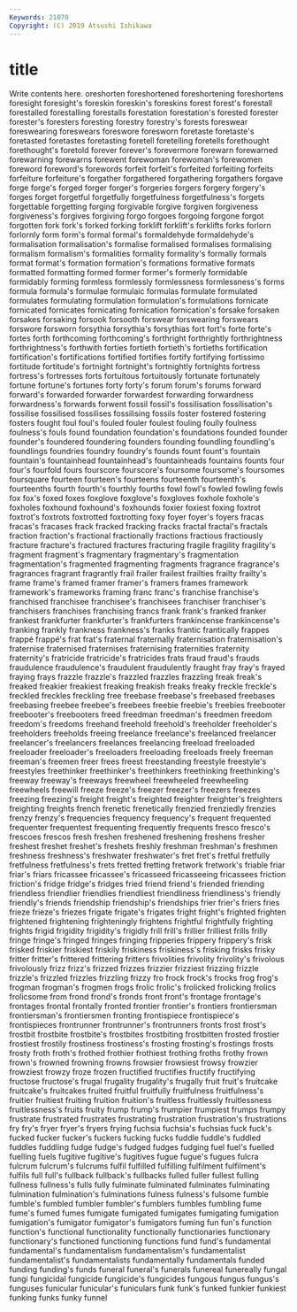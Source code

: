 ```yaml
---
Keywords: 21070
Copyright: (C) 2019 Atsushi Ishikawa
---
```


# title

Write contents here.
oreshorten foreshortened
foreshortening foreshortens foresight foresight's foreskin foreskin's foreskins forest forest's forestall
forestalled forestalling forestalls forestation forestation's forested forester forester's foresters foresting
forestry forestry's forests foreswear foreswearing foreswears foreswore foresworn foretaste foretaste's
foretasted foretastes foretasting foretell foretelling foretells forethought forethought's foretold forever
forever's forevermore forewarn forewarned forewarning forewarns forewent forewoman forewoman's forewomen
foreword foreword's forewords forfeit forfeit's forfeited forfeiting forfeits forfeiture forfeiture's
forgather forgathered forgathering forgathers forgave forge forge's forged forger forger's
forgeries forgers forgery forgery's forges forget forgetful forgetfully forgetfulness forgetfulness's
forgets forgettable forgetting forging forgivable forgive forgiven forgiveness forgiveness's forgives
forgiving forgo forgoes forgoing forgone forgot forgotten fork fork's forked
forking forklift forklift's forklifts forks forlorn forlornly form form's formal
formal's formaldehyde formaldehyde's formalisation formalisation's formalise formalised formalises formalising formalism
formalism's formalities formality formality's formally formals format format's formation formation's
formations formative formats formatted formatting formed former former's formerly formidable
formidably forming formless formlessly formlessness formlessness's forms formula formula's formulae
formulaic formulas formulate formulated formulates formulating formulation formulation's formulations fornicate
fornicated fornicates fornicating fornication fornication's forsake forsaken forsakes forsaking forsook
forsooth forswear forswearing forswears forswore forsworn forsythia forsythia's forsythias fort
fort's forte forte's fortes forth forthcoming forthcoming's forthright forthrightly forthrightness
forthrightness's forthwith forties fortieth fortieth's fortieths fortification fortification's fortifications fortified
fortifies fortify fortifying fortissimo fortitude fortitude's fortnight fortnight's fortnightly fortnights
fortress fortress's fortresses forts fortuitous fortuitously fortunate fortunately fortune fortune's
fortunes forty forty's forum forum's forums forward forward's forwarded forwarder
forwardest forwarding forwardness forwardness's forwards forwent fossil fossil's fossilisation fossilisation's
fossilise fossilised fossilises fossilising fossils foster fostered fostering fosters fought
foul foul's fouled fouler foulest fouling foully foulness foulness's fouls
found foundation foundation's foundations founded founder founder's foundered foundering founders
founding foundling foundling's foundlings foundries foundry foundry's founds fount fount's
fountain fountain's fountainhead fountainhead's fountainheads fountains founts four four's fourfold
fours fourscore fourscore's foursome foursome's foursomes foursquare fourteen fourteen's fourteens
fourteenth fourteenth's fourteenths fourth fourth's fourthly fourths fowl fowl's fowled
fowling fowls fox fox's foxed foxes foxglove foxglove's foxgloves foxhole
foxhole's foxholes foxhound foxhound's foxhounds foxier foxiest foxing foxtrot foxtrot's
foxtrots foxtrotted foxtrotting foxy foyer foyer's foyers fracas fracas's fracases
frack fracked fracking fracks fractal fractal's fractals fraction fraction's fractional
fractionally fractions fractious fractiously fracture fracture's fractured fractures fracturing fragile
fragility fragility's fragment fragment's fragmentary fragmentary's fragmentation fragmentation's fragmented fragmenting
fragments fragrance fragrance's fragrances fragrant fragrantly frail frailer frailest frailties
frailty frailty's frame frame's framed framer framer's framers frames framework
framework's frameworks framing franc franc's franchise franchise's franchised franchisee franchisee's
franchisees franchiser franchiser's franchisers franchises franchising francs frank frank's franked
franker frankest frankfurter frankfurter's frankfurters frankincense frankincense's franking frankly frankness
frankness's franks frantic frantically frappes frappé frappé's frat frat's fraternal
fraternally fraternisation fraternisation's fraternise fraternised fraternises fraternising fraternities fraternity fraternity's
fratricide fratricide's fratricides frats fraud fraud's frauds fraudulence fraudulence's fraudulent
fraudulently fraught fray fray's frayed fraying frays frazzle frazzle's frazzled
frazzles frazzling freak freak's freaked freakier freakiest freaking freakish freaks
freaky freckle freckle's freckled freckles freckling free freebase freebase's freebased
freebases freebasing freebee freebee's freebees freebie freebie's freebies freebooter freebooter's
freebooters freed freedman freedman's freedmen freedom freedom's freedoms freehand freehold
freehold's freeholder freeholder's freeholders freeholds freeing freelance freelance's freelanced freelancer
freelancer's freelancers freelances freelancing freeload freeloaded freeloader freeloader's freeloaders freeloading
freeloads freely freeman freeman's freemen freer frees freest freestanding freestyle
freestyle's freestyles freethinker freethinker's freethinkers freethinking freethinking's freeway freeway's freeways
freewheel freewheeled freewheeling freewheels freewill freeze freeze's freezer freezer's freezers
freezes freezing freezing's freight freight's freighted freighter freighter's freighters freighting
freights french frenetic frenetically frenzied frenziedly frenzies frenzy frenzy's frequencies
frequency frequency's frequent frequented frequenter frequentest frequenting frequently frequents fresco
fresco's frescoes frescos fresh freshen freshened freshening freshens fresher freshest
freshet freshet's freshets freshly freshman freshman's freshmen freshness freshness's freshwater
freshwater's fret fret's fretful fretfully fretfulness fretfulness's frets fretted fretting
fretwork fretwork's friable friar friar's friars fricassee fricassee's fricasseed fricasseeing
fricassees friction friction's fridge fridge's fridges fried friend friend's friended
friending friendless friendlier friendlies friendliest friendliness friendliness's friendly friendly's friends
friendship friendship's friendships frier frier's friers fries frieze frieze's friezes
frigate frigate's frigates fright fright's frighted frighten frightened frightening frighteningly
frightens frightful frightfully frighting frights frigid frigidity frigidity's frigidly frill
frill's frillier frilliest frills frilly fringe fringe's fringed fringes fringing
fripperies frippery frippery's frisk frisked friskier friskiest friskily friskiness friskiness's
frisking frisks frisky fritter fritter's frittered frittering fritters frivolities frivolity
frivolity's frivolous frivolously frizz frizz's frizzed frizzes frizzier frizziest frizzing
frizzle frizzle's frizzled frizzles frizzling frizzy fro frock frock's frocks
frog frog's frogman frogman's frogmen frogs frolic frolic's frolicked frolicking
frolics frolicsome from frond frond's fronds front front's frontage frontage's
frontages frontal frontally fronted frontier frontier's frontiers frontiersman frontiersman's frontiersmen
fronting frontispiece frontispiece's frontispieces frontrunner frontrunner's frontrunners fronts frost frost's
frostbit frostbite frostbite's frostbites frostbiting frostbitten frosted frostier frostiest frostily
frostiness frostiness's frosting frosting's frostings frosts frosty froth froth's frothed
frothier frothiest frothing froths frothy frown frown's frowned frowning frowns
frowsier frowsiest frowsy frowzier frowziest frowzy froze frozen fructified fructifies
fructify fructifying fructose fructose's frugal frugality frugality's frugally fruit fruit's
fruitcake fruitcake's fruitcakes fruited fruitful fruitfully fruitfulness fruitfulness's fruitier fruitiest
fruiting fruition fruition's fruitless fruitlessly fruitlessness fruitlessness's fruits fruity frump
frump's frumpier frumpiest frumps frumpy frustrate frustrated frustrates frustrating frustration
frustration's frustrations fry fry's fryer fryer's fryers frying fuchsia fuchsia's
fuchsias fuck fuck's fucked fucker fucker's fuckers fucking fucks fuddle
fuddle's fuddled fuddles fuddling fudge fudge's fudged fudges fudging fuel
fuel's fuelled fuelling fuels fugitive fugitive's fugitives fugue fugue's fugues
fulcra fulcrum fulcrum's fulcrums fulfil fulfilled fulfilling fulfilment fulfilment's fulfils
full full's fullback fullback's fullbacks fulled fuller fullest fulling fullness
fullness's fulls fully fulminate fulminated fulminates fulminating fulmination fulmination's fulminations
fulness fulness's fulsome fumble fumble's fumbled fumbler fumbler's fumblers fumbles
fumbling fume fume's fumed fumes fumigate fumigated fumigates fumigating fumigation
fumigation's fumigator fumigator's fumigators fuming fun fun's function function's functional
functionality functionally functionaries functionary functionary's functioned functioning functions fund fund's
fundamental fundamental's fundamentalism fundamentalism's fundamentalist fundamentalist's fundamentalists fundamentally fundamentals funded
funding funding's funds funeral funeral's funerals funereal funereally fungal fungi
fungicidal fungicide fungicide's fungicides fungous fungus fungus's funguses funicular funicular's
funiculars funk funk's funked funkier funkiest funking funks funky funnel
